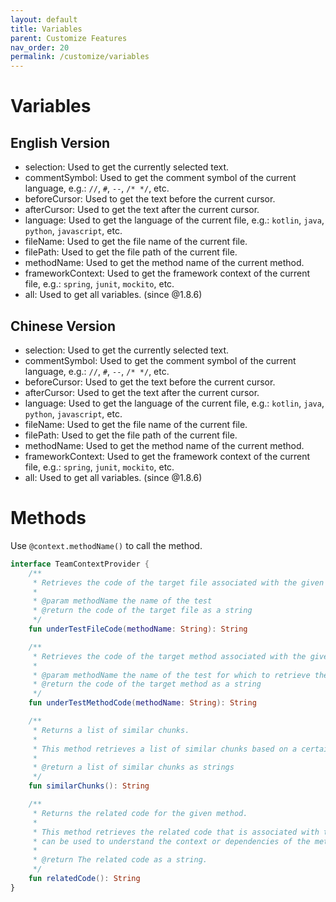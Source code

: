 ```yaml
---
layout: default
title: Variables
parent: Customize Features
nav_order: 20
permalink: /customize/variables
---
```


# Variables

## English Version

- selection: Used to get the currently selected text.
- commentSymbol: Used to get the comment symbol of the current language, e.g.: `//`, `#`, `--`, `/* */`, etc.
- beforeCursor: Used to get the text before the current cursor.
- afterCursor: Used to get the text after the current cursor.
- language: Used to get the language of the current file, e.g.: `kotlin`, `java`, `python`, `javascript`, etc.
- fileName: Used to get the file name of the current file.
- filePath: Used to get the file path of the current file.
- methodName: Used to get the method name of the current method.
- frameworkContext: Used to get the framework context of the current file, e.g.: `spring`, `junit`, `mockito`, etc.
- all: Used to get all variables. (since @1.8.6)

## Chinese Version

- selection: Used to get the currently selected text.
- commentSymbol: Used to get the comment symbol of the current language, e.g.: `//`, `#`, `--`, `/* */`, etc.
- beforeCursor: Used to get the text before the current cursor.
- afterCursor: Used to get the text after the current cursor.
- language: Used to get the language of the current file, e.g.: `kotlin`, `java`, `python`, `javascript`, etc.
- fileName: Used to get the file name of the current file.
- filePath: Used to get the file path of the current file.
- methodName: Used to get the method name of the current method.
- frameworkContext: Used to get the framework context of the current file, e.g.: `spring`, `junit`, `mockito`, etc.
- all: Used to get all variables. (since @1.8.6)

# Methods

Use `@context.methodName()` to call the method.

```kotlin
interface TeamContextProvider {
    /**
     * Retrieves the code of the target file associated with the given test name.
     *
     * @param methodName the name of the test
     * @return the code of the target file as a string
     */
    fun underTestFileCode(methodName: String): String

    /**
     * Retrieves the code of the target method associated with the given test name.
     *
     * @param methodName the name of the test for which to retrieve the target method code
     * @return the code of the target method as a string
     */
    fun underTestMethodCode(methodName: String): String

    /**
     * Returns a list of similar chunks.
     *
     * This method retrieves a list of similar chunks based on a certain criteria. The chunks are represented as strings.
     *
     * @return a list of similar chunks as strings
     */
    fun similarChunks(): String

    /**
     * Returns the related code for the given method.
     *
     * This method retrieves the related code that is associated with the current method. The related code
     * can be used to understand the context or dependencies of the method.
     *
     * @return The related code as a string.
     */
    fun relatedCode(): String
}
```
